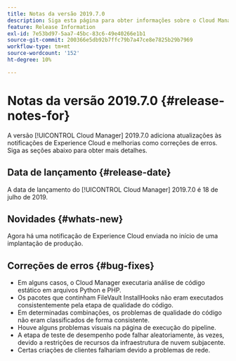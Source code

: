 ```yaml
---
title: Notas da versão 2019.7.0
description: Siga esta página para obter informações sobre o Cloud Manager 2019.7.0.
feature: Release Information
exl-id: 7e53bd97-5aa7-45bc-83c6-49e40266e1b1
source-git-commit: 200366e5db92b7ffc79b7a47ce8e7825b29b7969
workflow-type: tm+mt
source-wordcount: '152'
ht-degree: 10%

---
```


# Notas da versão 2019.7.0 {#release-notes-for}

A versão [!UICONTROL Cloud Manager] 2019.7.0 adiciona atualizações às notificações de Experience Cloud e melhorias como correções de erros. Siga as seções abaixo para obter mais detalhes.

## Data de lançamento {#release-date}

A data de lançamento do [!UICONTROL Cloud Manager] 2019.7.0 é 18 de julho de 2019.

## Novidades {#whats-new}

Agora há uma notificação de Experience Cloud enviada no início de uma implantação de produção.

## Correções de erros {#bug-fixes}

* Em alguns casos, o Cloud Manager executaria análise de código estático em arquivos Python e PHP.
* Os pacotes que continham FileVault InstallHooks não eram executados consistentemente pela etapa de qualidade do código.
* Em determinadas combinações, os problemas de qualidade do código não eram classificados de forma consistente.
* Houve alguns problemas visuais na página de execução do pipeline.
* A etapa de teste de desempenho pode falhar aleatoriamente, às vezes, devido a restrições de recursos da infraestrutura de nuvem subjacente.
* Certas criações de clientes falhariam devido a problemas de rede.
